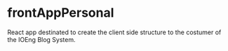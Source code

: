 # frontAppPersonal
React app destinated to create the client side structure to the costumer of the IOEng Blog System.
